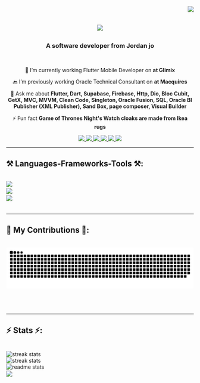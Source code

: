 <img align="right" src="https://visitor-badge.laobi.icu/badge?page_id=salesp07.salesp07" />

<h1 align="center">
    <img src="https://readme-typing-svg.herokuapp.com/?font=Righteous&size=35&center=true&vCenter=true&width=500&height=70&duration=4000&lines=Hi+There!+👋;+I'm+Mohammad+Al-Hajjeeh!;" />
</h1>

<h3 align="center">A software developer from Jordan jo</h3>

<br/>

<div align="center">
 
 🔭 I’m currently working Flutter Mobile Developer on **at Glimix**
 
 🔙 I’m previously working Oracle Technical Consultant on **at Macquires**
 
💬 Ask me about **Flutter, Dart, Supabase, Firebase, Http, Dio, Bloc Cubit, GetX, MVC, MVVM, Clean Code, Singleton, Oracle Fusion, SQL, Oracle BI Publisher (XML Publisher), Sand Box, page composer, Visual Builder**

⚡ Fun fact **Game of Thrones Night's Watch cloaks are made from Ikea rugs**

 </div>
 
<div align="center"> 
  <a href="mailto:mohammedhajieh13@gmail.com">
    <img src="https://img.shields.io/badge/Gmail-333333?style=for-the-badge&logo=gmail&logoColor=red" />
  </a>
  <a href="https://www.linkedin.com/in/mohammed-hajieh/" target="_blank">
    <img src="https://img.shields.io/badge/LinkedIn-0077B5?style=for-the-badge&logo=linkedin&logoColor=white" target="_blank" />
  </a>
  <a href="https://mohammedhajieh.github.io/Portfolio/" target="_blank">
     <img src="https://img.shields.io/badge/Portfolio-FF5722?style=for-the-badge&logo=todoist&logoColor=white" target="_blank" /> <!-- sqlite, safari, google-chrome are other good icon options -->
  </a>
     <a href="https://wa.me/962790093239" target="_blank">
     <img src="https://img.shields.io/badge/WhatsApp-25D366?style=for-the-badge&logo=whatsapp&logoColor=white" /> 
  </a>
    </a>
     <a href="https://www.instagram.com/mohammedhajieh90/" target="_blank">
     <img src="https://img.shields.io/badge/Instagram-E4405F?style=for-the-badge&logo=instagram&logoColor=white" />
  </a>
     <a href="https://www.facebook.com/mohmmad.hajii/" target="_blank">
     <img src="https://img.shields.io/badge/Facebook-1877F2?style=for-the-badge&logo=facebook&logoColor=white" />
  </a>
</div>

 <hr/>
 
<h2 align="left">⚒️ Languages-Frameworks-Tools ⚒️:</h2>
<br/>
<div align="left">
<img src="https://go-skill-icons.vercel.app/api/icons?i=flutter,dart,firebase,supabase,sqlite,vscode&theme=dark&titles=true" /><br>
<img src="https://go-skill-icons.vercel.app/api/icons?i=github,git,figma,xd,swagger,postman&theme=dark&titles=true" /><br>
<img src="https://go-skill-icons.vercel.app/api/icons?i=oracle,plsql,outlook,slack,teams,gmail&theme=dark&titles=true" /><br>
</div>

<br/>
<hr/>

<div align="left">
  <h2>🐍 My Contributions 🐍:</h2>
  <br>
    <div align="center">
  <img alt="snake eating my contributions" src="https://raw.githubusercontent.com/salesp07/salesp07/output/github-contribution-grid-snake.svg" />
  </div>
  <br/><br/><br/>
</div>

<hr/>

<h2 align="left">⚡ Stats ⚡:</h2>
<br>
<div align="left">
  <img width=390 src="https://github-readme-streak-stats-salesp07.vercel.app/?user=mohammedhajieh&count_private=true&theme=react&border_radius=10" alt="streak stats"/><br>
    <img width=390 src="https://github-readme-stats.vercel.app/api?username=mohammedhajieh&layout=compact&theme=react&border_radius=10&size_weight=0.5&count_weight=0.5&exclude_repo=github-readme-stats%22" alt="streak stats"/><br>
  <img width=390 src="https://github-readme-stats-salesp07.vercel.app/api?username=mohammedhajieh&count_private=true&show_icons=true&theme=react&rank_icon=github&border_radius=10" alt="readme stats" /><br>
  <img width=325 align="center" src="https://github-readme-stats-salesp07.vercel.app/api/top-langs/?username=mohammedhajieh&langs_count=8&layout=compact&theme=react&border_radius=10&size_weight=0.5&count_weight=0.5&exclude_repo=github-readme-stats%22" />
</div>

<br/><br/>
